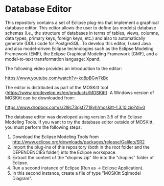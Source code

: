 # Database Editor

This repository contains a set of Eclipse plug-ins that implement a graphical database editor. This
editor allows the user to define (as models) database schemas (i.e., the structure of databases in
terms of tables, views, columns, data types, primary keys, foreign keys, etc.) and also to automatically
generate (DDL) code for PostgreSQL. To develop this editor, I used Java and also model-driven Eclipse
technologies such as the Eclipse Modeling Framework (EMF), the Eclipse Graphical Modeling Framework (GMF),
and a model-to-text transformation language: Xpand.

The following video provides an introduction to the editor:

https://www.youtube.com/watch?v=kq8pBGw7kBc

The editor is distributed as part of the MOSKitt tool (https://www.prodevelop.es/en/products/MOSKitt). A Windows version of MOSKitt can be downloaded from:

https://www.dropbox.com/s/2l9c73qst7718yh/moskitt-1.3.10.zip?dl=0

The database editor was developed using version 3.5 of the Eclipse Modeling Tools. If you want to try the database editor outside of MOSKitt, you must perform the following steps:

1. Download the Eclipse Modeling Tools from http://www.eclipse.org/downloads/packages/release/Galileo/SR2
2. Import the plug-ins of this repository (both in the root folder and the DEPENDENCIES folder) into the Eclipse workspace.
3. Extract the content of the "dropins.zip" file into the "dropins" folder of Eclipse.
4. Run a second instance of Eclipse (Run as -> Eclipse Application).
5. In this second instance, create a file of type "MOSKitt Sqlmodel Diagram".
